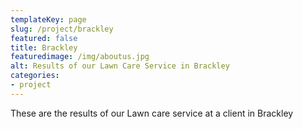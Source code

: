 ```yaml
---
templateKey: page
slug: /project/brackley
featured: false
title: Brackley
featuredimage: /img/aboutus.jpg
alt: Results of our Lawn Care Service in Brackley
categories:
- project
---
```

These are the results of our Lawn care service at a client in Brackley


